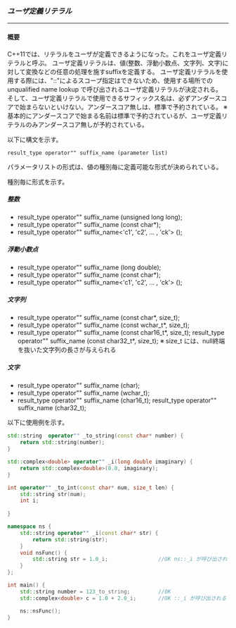 ### *ユーザ定義リテラル*
---
#### 概要
C++11では、リテラルをユーザが定義できるようになった。これをユーザ定義リテラルと呼ぶ。
ユーザ定義リテラルは、値(整数、浮動小数点、文字列、文字)に対して変換などの任意の処理を施すsuffixを定義する。
ユーザ定義リテラルを使用する際には、"::"によるスコープ指定はできないため、使用する場所での unqualified name lookup で呼び出されるユーザ定義リテラルが決定される。
そして、ユーザ定義リテラルで使用できるサフィックス名は、必ずアンダースコアで始まらないといけない。アンダースコア無しは、標準で予約されている。
※ 基本的にアンダースコアで始まる名前は標準で予約されているが、ユーザ定義リテラルのみアンダースコア無しが予約されている。

以下に構文を示す。

`result_type operator"" suffix_name (parameter list)`

パラメータリストの形式は、値の種別毎に定義可能な形式が決められている。

種別毎に形式を示す。

##### 整数
* result_type operator"" suffix_name (unsigned long long);
* result_type operator"" suffix_name (const char*);
* result_type operator"" suffix_name<'c1', 'c2', ... , 'ck'> ();

##### 浮動小数点
* result_type operator"" suffix_name (long double);
* result_type operator"" suffix_name (const char*);
* result_type operator"" suffix_name<'c1', 'c2', ... , 'ck'> ();

##### 文字列
* result_type operator"" suffix_name (const char*, size_t);
* result_type operator"" suffix_name (const wchar_t*, size_t);
* result_type operator"" suffix_name (const char16_t*, size_t);
result_type operator"" suffix_name (const char32_t*, size_t);
※ size_t には、null終端を抜いた文字列の長さが与えられる

##### 文字
* result_type operator"" suffix_name (char);
* result_type operator"" suffix_name (wchar_t);
* result_type operator"" suffix_name (char16_t);
result_type operator"" suffix_name (char32_t);

以下に使用例を示す。

```c++
std::string  operator"" _to_string(const char* number) {
    return std::string(number);
}

std::complex<double> operator"" _i(long double imaginary) {
    return std::complex<double>(0.0, imaginary);
}

int operator"" _to_int(const char* num, size_t len) {
    std::string str(num);
    int i;
    
}

namespace ns {
    std::string operator"" _i(const char* str) {
        return std::string(str);
    }
    void nsFunc() {
        std::string str = 1.0_i;                //OK ns::_i が呼び出される
    }
};

int main() {
    std::string number = 123_to_string;         //OK
    std::complex<double> c = 1.0 + 2.0_i;       //OK ::_i が呼び出される

    ns::nsFunc();
}
```
